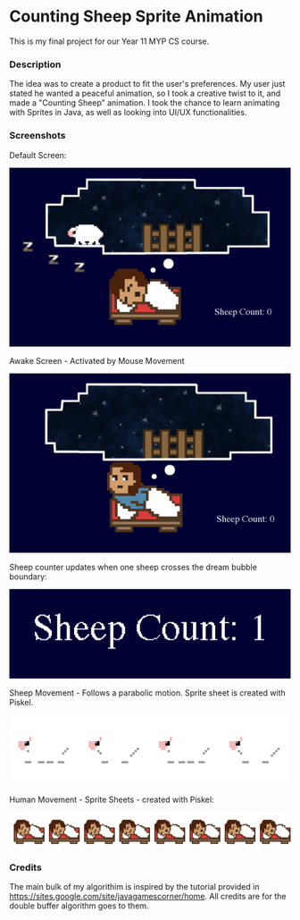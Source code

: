 # Counting Sheep Sprite Animation
This is my final project for our Year 11 MYP CS course.  

### Description
The idea was to create a product to fit the user's preferences. My user just stated he wanted a peaceful animation, so I took a creative twist to it, and made a "Counting Sheep" animation. I took the chance to learn animating with Sprites in Java, as well as looking into UI/UX functionalities. 

### Screenshots
Default Screen:

![alt text](DefaultScreen.png "Default Screen")

Awake Screen - Activated by Mouse Movement

![alt text](AwakeScreen.png "Awake Screen")

Sheep counter updates when one sheep crosses the dream bubble boundary:

![alt text](SheepCounter.png "Sheep Counter")

Sheep Movement - Follows a parabolic motion. Sprite sheet is created with Piskel.

![alt text](SheepPiskelWalk.png "Sheep Walking Animation")

Human Movement - Sprite Sheets - created with Piskel:

![alt text](SleepingMan.png "Sleeping Man Sprite Sheet")

### Credits
The main bulk of my algorithim is inspired by the tutorial provided in https://sites.google.com/site/javagamescorner/home. All credits are for the double buffer algorithm goes to them. 
